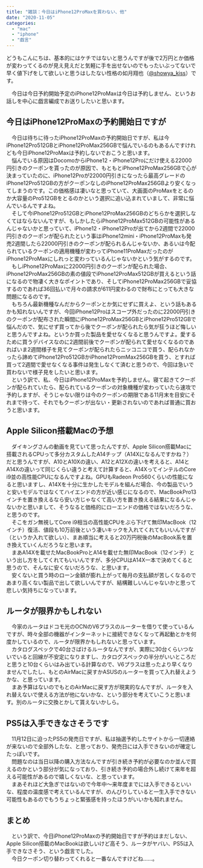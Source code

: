 ```yaml
---
title: "雑談：今日はiPhone12ProMaxを買わない、他"
date: "2020-11-05"
categories: 
  - "mac"
  - "iphone"
  - "戯言"
---
```


どうもこんにちは、基本的にはケチではないと思うんですが後で2万円とか価格が変わってくるのが見え見えだと気軽に手を出せないのでもったいぶってないで早く値下げをして欲しいと思うはしたない性格の如月翔也（[@showya\_kiss](http://twitter.com/showya_kiss)）です。  
  
　今日は今日予約開始予定のiPhone12ProMaxは今日は予約しません、というお話しを中心に戯言編成でお送りしたいと思います。  

## 今日はiPhone12ProMaxの予約開始日ですが

　今日は待ちに待ったiPhone12ProMaxの予約開始日ですが、私は今iPhone12Pro512GBとiPhone12ProMax256GBで悩んでいるのもあるんですけれども今日iPhone12ProMaxは予約しないでおこうと思います。  
　悩んでいる原因はDocomoからiPhone12・iPhone12Proにだけ使える22000円引きのクーポンを貰ったのが原因で、もともとiPhone12ProMax256GBで心が決まっていたのに、iPhone12Proが22000円引きになったら最高グレードのiPhone12Pro512GBの方がクーポンなしのiPhone12ProMax256GBより安くなってしまうのです。この価格感は凄いなと思っていて、大画面のProMaxをとるのか大容量のPro512GBをとるのかという選択に追い込まれていまして、非常に悩んでいるんですよね。  
　そして今iPhone12Pro512GBとiPhone12ProMax256GBのどちらかを選択しなくてはならないんですが、もしかしたらiPhone12ProMax512GBの可能性があるんじゃないかと思っていて、iPhone12・iPhone12Proが出てから2週間で22000円引きのクーポンが配られたという事はiPhone12mini・iPhone12ProMaxも発売2週間したら22000円引きのクーポンが配られるんじゃないか、あるいは今配られているクーポンの適用機種が変わってiPhone11ProMaxだったのがiPhone12ProMaxにしれっと変わっているんじゃないかという気がするのです。  
　もしiPhone12ProMaxに22000円引きのクーポンが配られた場合、iPhone12ProMax256GBの素の値段でiPhone12ProMax512GBが買えるという話になるので物凄く大きなポイントであり、そしてiPhone12ProMax256GBで妥協するのであれば36回払いで月々の請求が611円変わるので財布にとっても大きな問題になるのです。  
　もちろん最新機種なんだからクーポンとか気にせずに買えよ、という話もあるかも知れないんですが、今回iPhone12Proはスコープ外だったのに22000円引きのクーポンが配布された瞬間にiPhone12ProMax256GBとiPhone12Pro512GBで悩んだので、気にせず買ってから後でクーポンが配られたら気が狂うほど悔しいと思うんですよね。というか買った製品を愛せなくなると思うんですよ。愛するために買うデバイスなのに2週間前後でクーポンが配られて愛せなくなるのであればいま2週間様子を見てクーポンが配られたらニッコニコで買う、配られなかったら諦めてiPhone12Pro512GBかiPhone12PromMax256GBを買う、とすれば買って2週間で愛せなくなる事件は発生しなくて済むと思うので、今回は急いで買わないで様子見をしたいと思います。  
　という訳で、私、今日はiPhone12ProMaxを予約しません。寝て起きてクーポンが配られていたら、配られているクーポンの対象機種が変わっていたら速攻で予約しますが、そうじゃない限りは今のクーポンの期限である11月末を目安にそれまで待って、それでもクーポンが出ない・更新されないのであれば普通に買おうと思います。  

## Apple Silicon搭載Macの予想

　ダイキングさんの動画を見ていて思ったんですが、Apple Silicon搭載Macに搭載されるCPUって多分カスタムしたA14チップ（A14Xになるんですかね？）だと思うんですが、A10とA10Xの違い、A12とA12Xの違いを考えると、A14とA14Xの違いって同じくらい違うと考えて計算すると、A14XってインテルのCore i9並の高性能CPUになるんですよね。GPUもRadeon Pro560くらいの性能になると思いますし、A14Xを十分に生かしたモデルを組んだ場合、今の製品でいうと安いモデルではなくてハイエンドの方が近い感じになるので、MacBookPro13インチを置き換えるなら安い方じゃなくて高い方を置き換える結果になるんじゃないかと思いまして、そうなると価格的にローエンドの価格ではないだろうな、と思うのです。  
　そこをガン無視してCore i9相当の高性能CPUをぶら下げて無印MacBook（12インチ）復活、値段も10万前後という凄いキックを入れてくれてもいいんですが（というか入れて欲しい）、まあ順当に考えると20万円税後のMacBook系を置き換えていくんだろうなと思います。  
　まあA14Xを載せたMacBookProとA14を載せた無印MacBook（12インチ）という出し方をしてくれてもいいんですが、多分CPUはA14X一本で決めてくると思うので、そんなに安くないだろうな、と思います。  
　安くないと買う時のローン金額が膨れ上がって毎月の支払額が苦しくなるのであまり高くない製品で出して欲しいんですが、結構難しいんじゃないかと思って悲しい気持ちになっています。  

## ルータが限界かもしれない

　今家のルータはドコモ光のOCNのV6プラスのルーターを借りて使っているんですが、時々全部の機器がインターネットに接続できなくなって再起動とかを何度かしているので、ルータが限界かもしれないと思っています。  
　カタログスペックで40台さばけるルータなんですが、実際に30台くらいつないでいると回線が不安定になりますし、カタログスペックの半分がいいところだと思うと10台くらいはみ出ている計算なので、V6プラスは思ったより早くなりませんでしたし、もとのAirMacに戻すかASUSのルーターを買って入れ替えようかな、と思っています。  
　まあ予算はないのでもとのAirMacに戻す方が現実的なんですが、ルータを入れ替えないで使える方法が他にないかな、という部分を考えていこうと思います。別のルータに交換とかして貰えないかしら。  

## PS5は入手できなさそうです

　11月12日に迫ったPS5の発売日ですが、私は抽選予約したサイトから一切連絡が来ないので全部外したな、と思っており、発売日には入手できないのが確定したっぽいです。  
　問題なのは当日以降の購入方法なんですが引き続き予約が必要なのか並んで買えるのかという部分が気になっており、引き続き予約の場合外し続けて来年を超える可能性があるので嬉しくないな、と思っています。  
　まあそれほど大急ぎではないので今年中〜来年度までには入手できるといいな、程度の温度感で考えているんですが、のんびりしていると一生入手できない可能性もあるのでもうちょっと緊張感を持ったほうがいいかも知れません。  

## まとめ

　という訳で、今日iPhone12ProMaxの予約開始日ですが予約はまだしない、Apple Silicon搭載のMacBookは欲しいけど高そう、ルータがヤバい、PS5は入手できなさそう、という戯言でした。  
　今日クーポン切り替わってくれると一番なんですけどね……。
